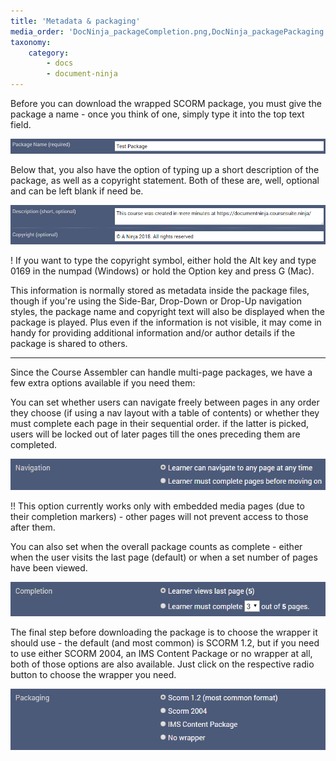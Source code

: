 ```yaml
---
title: 'Metadata & packaging'
media_order: 'DocNinja_packageCompletion.png,DocNinja_packagePackaging.png,DocNinja_packageName.png,DocNinja_packageNavigation.png,DocNinja_packageDescriptionCopyright.png'
taxonomy:
    category:
        - docs
        - document-ninja
---
```


Before you can download the wrapped SCORM package, you must give the package a name - once you think of one, simply type it into the top text field.

![Package Name text field](DocNinja_packageName.png)

Below that, you also have the option of typing up a short description of the package, as well as a copyright statement. Both of these are, well, optional and can be left blank if need be.

![Package Description and Copyright text fields](DocNinja_packageDescriptionCopyright.png)

! If you want to type the copyright symbol, either hold the Alt key and type 0169 in the numpad (Windows) or hold the Option key and press G (Mac).

This information is normally stored as metadata inside the package files, though if you're using the Side-Bar, Drop-Down or Drop-Up navigation styles, the package name and copyright text will also be displayed when the package is played. Plus even if the information is not visible, it may come in handy for providing additional information and/or author details if the package is shared to others.

---

Since the Course Assembler can handle multi-page packages, we have a few extra options available if you need them:

You can set whether users can navigate freely between pages in any order they choose (if using a nav layout with a table of contents) or whether they must complete each page in their sequential order. if the latter is picked, users will be locked out of later pages till the ones preceding them are completed.

![Package Navigation options](DocNinja_packageNavigation.png)

!! This option currently works only with embedded media pages (due to their completion markers) - other pages will not prevent access to those after them.

You can also set when the overall package counts as complete - either when the user visits the last page (default) or when a set number of pages have been viewed.

![Package Completion options](DocNinja_packageCompletion.png)

The final step before downloading the package is to choose the wrapper it should use - the default (and most common) is SCORM 1.2, but if you need to use either SCORM 2004, an IMS Content Package or no wrapper at all, both of those options are also available. Just click on the respective radio button to choose the wrapper you need.

![Package Packaging options](DocNinja_packagePackaging.png)
